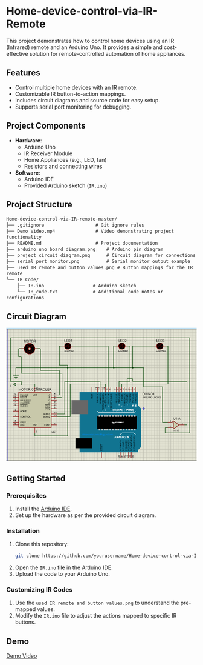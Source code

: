 # Home-device-control-via-IR-Remote

This project demonstrates how to control home devices using an IR (Infrared) remote and an Arduino Uno. It provides a simple and cost-effective solution for remote-controlled automation of home appliances.

## Features

- Control multiple home devices with an IR remote.
- Customizable IR button-to-action mappings.
- Includes circuit diagrams and source code for easy setup.
- Supports serial port monitoring for debugging.

## Project Components

- **Hardware**:
  - Arduino Uno
  - IR Receiver Module
  - Home Appliances (e.g., LED, fan)
  - Resistors and connecting wires
- **Software**:
  - Arduino IDE
  - Provided Arduino sketch (`IR.ino`)

## Project Structure

```
Home-device-control-via-IR-remote-master/
├── .gitignore                   # Git ignore rules
├── Demo Video.mp4               # Video demonstrating project functionality
├── README.md                    # Project documentation
├── arduino uno board diagram.png    # Arduino pin diagram
├── project circuit diagram.png      # Circuit diagram for connections
├── serial port monitor.png          # Serial monitor output example
├── used IR remote and button values.png # Button mappings for the IR remote
└── IR Code/
    ├── IR.ino                  # Arduino sketch
    └── IR_code.txt             # Additional code notes or configurations
```

## Circuit Diagram

![Circuit Diagram](project%20circuit%20diagram.png)

## Getting Started

### Prerequisites

1. Install the [Arduino IDE](https://www.arduino.cc/en/software/).
2. Set up the hardware as per the provided circuit diagram.

### Installation

1. Clone this repository:
   ```bash
   git clone https://github.com/yourusername/Home-device-control-via-IR-remote.git
   ```
2. Open the `IR.ino` file in the Arduino IDE.
3. Upload the code to your Arduino Uno.

### Customizing IR Codes

1. Use the `used IR remote and button values.png` to understand the pre-mapped values.
2. Modify the `IR.ino` file to adjust the actions mapped to specific IR buttons.

## Demo

[Demo Video](Demo%20Video.mp4)






